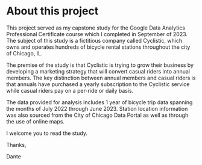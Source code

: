 # About this project

This project served as my capstone study for the Google Data Analytics Professional Certificate course which I completed in September of 2023. The subject of this study is a fictitious company called Cyclistic, which owns and operates hundreds of bicycle rental stations throughout the city of Chicago, IL.

The premise of the study is that Cyclistic is trying to grow their business by developing a marketing strategy that will convert casual riders into annual members. The key distinction between annual members and casual riders is that annuals have purchased a yearly subscription to the Cyclistic service while casual riders pay on a per-ride or daily basis.

The data provided for analysis includes 1 year of bicycle trip data spanning the months of July 2022 through June 2023. Station location information was also sourced from the City of Chicago Data Portal as well as through the use of online maps.

I welcome you to read the study.

Thanks,

Dante